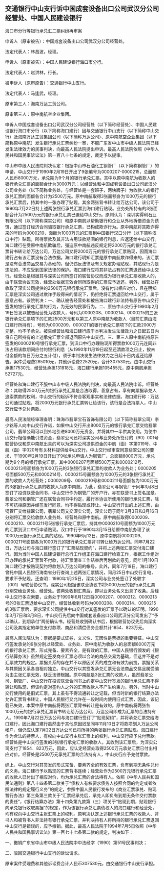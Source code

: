 ## 交通银行中山支行诉中国成套设备出口公司武汉分公司经营处、中国人民建设银行

海口市分行等银行承兑汇二票纠纷再审案

申诉人（原审被告）：中国成套设备出口公司武汉分公司经营处。

法定代表人：林昌波，经理。

申诉人（原审被告）：中国人民建设银行海口市分行。

法定代表人：赵洪林，行长。

被申诉人（原审原告）：交通银行中山支行。

法定代表人：马逢武，经理。

原审第三人：海南万达工贸公司。

原审第三人：原中南航空企业集团。

申诉人中国成套设备出口公司武汉分公司经营处（以下简称经营处）、中国人民建设银行海口市分行（以下简称海口建行）因与交通银行中山支行（以下简称中山交行）及海南万达工贸集团公司（以下简称万达公司）、原中南航空企业集团（以下简称原中南航）发生银行承兑汇票纠纷一案，不服广东省中山市中级人民法院已经发生法律效力的民事判决，向最高人民法院提出申诉。最高人民法院依照《中华人民共和国民事诉讼法》第一百八十七条的规定，裁定予以提审。

中山市中级人民法院判决认定：根据中山市石油化工钢管厂（以下简称钢管厂）的申请，中山交行于1990年2月19日开出了9张编号为0000207-0000215，总面额人民币8000万元，承兑期为9个月的银行承兑汇票。其中以原中南航为收款人的银行承兑汇票的面额合计为3000万元；以经营处和中国成套设备出口公司武汉分公司业务处（以下简称业务处，与经营处是一套班子，两块牌子）为收款人的银行承兑汇票的面额各合计为2500万元。原中南航取得3张面额各为1000万元的银行承兑汇票后，持其中的一张办理了贴现，其余两张背书转让给万达公司，该公司于1990年7月22日持上述两张银行承兑汇票到海口建行贴现。业务处所持有的3张面额合计为2500万元的银行承兑汇票已退给中山交行。原判认为：深圳实得利石业有限公司（以下简称深实公司）和原中南航以帮助银行和企业从外地拆借资金为诱饵，通过签订经济合同骗取银行承兑汇票，已构成欺诈行为。原中南航将其欺诈得来的号码为0000210，面额为1000万元的汇票到中国银行汉口分行（以下简称汉口中行）贴现，所得票款及其非法占用该款期间的银行利息，应返还给中山交行。海口建行在受原中南航欺骗后，强迫原中南航违反规定将2000万元的银行承兑汇票背书转让给万达公司，万达公司又将2000万元的银行承兑汇票贴现，因而海口建行占有该汇票没有合法依据。海口建行明知汇票是原中南航欺诈得来的，该汇票是没有合法商品交易为基础的，但仍违反法律及有关规定办理贴现，其贴现行为是违法的，不应受到国家法律的保护。海口建行应将其非法占有的汇票退还给中山交行。经营处是根据其与深实公司所签订的联营协议而成为银行承兑汇票收款人的，由于联营协议无效，经营处依据无效合同所取得的汇票应予返还。另外，经营处在收取了深实公司提供的2500万元银行承兑汇票后，没有付出相应对价，且在明知汇票是深实公司通过欺诈手段得来的情况下，仍拒绝将汇票退回给中山交行，属于恶意占有。该院判决：一、确认被告经营处和被告海口建行非法持有原告中山交行签发的银行承兑汇票的行为，为无效的民事行为。二、原告中山交行于1990年2月19日签发以被告经营处为收款人，号码为0000208、0000214、0000215的三张银行承兑汇票项下的汇款2500万元和以第三人原中南航为收款人（目前汇票由海口建行所持有），号码为0000209、0000211的银行承兑汇票项下的汇款2000万元整，均不予承兑。被告经营处和海口建行应于本判决发生法律效力之日起五日内将自己所持有的上述承兑汇票全部退回原告中山交行。三、第三人原中南航持原告签发的0000210号银行承兑汇票，到汉口中行办理贴现所得票款1000万元连同非法占用该款期间应付的银行利息（从1990年11月19日起至还清款项之日止，按未付金额的每日万分之五计付），须于本判决发生法律效力之日起十日内返还给原告。案件受理费285010元，其他诉讼费22520元，合计307530元，由中山交行承担17530元，经营处承担131818元，海口建行承担105455元，原中南航承担52727元。

经营处和海口建行不服中山市中级人民法院的判决，向最高人民法院申诉。经营处称：其取得2500万元的银行承兑汇票是合法取得，善意占有，享有向票据承兑人追索票款的权利，中山交行的起诉不符合客观事实和法律依据。海口建行称：万达公司通过贴现，将2000万元银行承兑汇票转让给该行，该行是合法持票人，中山交行应予兑付票款。

最高人民法院经审理查明：珠海市翡翠宝石首饰有限公司（以下简称翡翠公司）李少铭等人向中山交行许诺，如果中山交行开出8000万元的银行承兑汇票交给翡翠公司，翡翠公司可以到外地引进8000万元资金，并将其中一半供其使用。为使中山交行相信确能引进资金，翡翠公司还将深实公司与业务处所签订的（90）001号联营协议和原中南航出具的可以为深实公司提供资金的中航（函）字第019号、中航（函）字020号有关材料提供给中山交行。中山交行经审查同意翡翠公司的要求，于1990年2月19日开出了9张承兑申请人为钢管厂，总面额8000万元，承兑期为9个月的银行承兑汇票。其中0000207号面额500万元和0000212号、0000213号面额各为1000万元的3张银行承兑汇票的收款人为业务处；0000205号面额500万元和0000214号、0000215号面额各为1000万元的3张银行承兑汇票的收款人为经营处；0000209号、0000210号和0000211号面额各为1000万元的3张银行承兑汇票的收款人为原中南航。为此，翡翠公司与钢管厂于同年3月8日签订了投资联营合同书，中山交行作为钢管厂的开户行，亦在联营书上签名加章。翡翠公司和钢管厂还在联营合同书中约定，履行本协议所使用的银行承兑汇票，除不可抗拒原因并经签发行同意，均不得贴现或转让。中山交行开出的上述汇票，由钢管厂交给翡翠公司，翡翠公司又交深实公司，深实公司于同年3月3日和3月16日分别将汇票交给收款人业务处、经营处和原中南航。原中南航取得0000209、0000210、0000211号5张银行承兑汇票后，持其中0000210号面额为1000万元的汇票到汉口中行申请贴现。汉口中行于1990年3月15日给原中南航办理了该1000万元银行承兑汇票的贴现。1990年6月12日，原中南航将0000209、0000211号面额各为1000万元的银行承兑汇票背书转让给万达公司。同年7月22日，万达公司与海口建行签订了“汇票贴现契约”，并将上述两张汇票交付海口建行。因为当时中国人民建设银行总行工作组正在海口建行检查工作，根据工作组对已办理的承兑汇票暂不付款，待汇票清查工作结束后再划款的意见，同年1月110日海口建行才按贴现契约将款划入万达公司的帐号。此外，同年7月18日，海口建行曾托中国人民银行海南省分行查询上述两张汇票情况，同月25日中山交行复电，要求不予贴现。还查明：1990年1月25日，深实公司与业务处签订了处联字（001）号联营协议书。深实公司根据该联营协议书将5000万元的银行承兑汇票分别交给业务处、经营处。该两处收到汇票后，即以业务处名义出具了收条。后经中山交行多次索要，业务处于1990年6月12日将0000207、0000212、0000213号的3张汇票退给中山交行。经营处收到号码为0000208、0000214、0000215的3张汇票后，要求深实公司提供中山交行对其签发的汇票予以确认的证明。1990年3月7日和3月8日，中山交行先后向中国成套设备出口公司武汉分公司发出了“予以确认，到期承付”两份确认书。经营处收到确认书后，根据联营协议先后向深实公司及其指定的单位支付款项、商品和清偿债务金额共计1854．823万元。

最高人民法院认为：票据是要式证券，文义性、无因性是票据的重要特征。中山交行签发承兑的9张分别以经营处、业务处、原中南航为收款人的总面额8000万元的银行承兑汇票，形式完备、要素齐全，是有效的汇票。中国人民银行颁发的《银行结算办法》虽然规定签发商业汇票必须以合法的商品交易为基础，但这并不是对汇票效力的规定。票据关系的存在并不以原因关系的成立和有效为前提，票据关系与其原因关系各自相对独立。中山交行以其签发承兑汇票无合法商品交易且属受骗为由主张汇票无效，缺乏法律根据。原中南航是3张汇票的收款人，虽然翡翠公司、钢管厂、中山交行在投资联营合同书上约定中山交行签发的银行承兑汇票不得转让和贴现，但该约定对签约人之外的汇票收款人不产生约束力。另外，当时中山交行使用的是旧式汇票，其上虽有不得流通转让之记载，但当时新的银行结算办法允许汇票背书转让，中国人民银行又允许在一段时间内使用旧式汇票，因此，该记载已失效，本案中原中南航将两张汇票背书转让是有效的。原中南航将两张各1000万元的银行承兑汇票背书转让给万达公司，万达公司即成为汇票的合法持有人。1990年7月22日万达公司与海口建行签订了“贴现契约”，并将承兑汇票交给海口建行，因此海口建行虽然由于其他原因迟至同年11月10日才将款项划入万达公司帐户，但仍应认定7月22日万达公司已将所持的两张银行承兑汇票贴现。海口建行作为合法的持票人，有权向中山交行主张汇票上的权利，中山交行应予兑付票款。经营处是中山交行签发的3张银行承兑汇票的收款人，其收到该汇票后，为深实公司支付了1854．823万元，因此，应认定经营处取得2500万元承兑汇票已付出相应对价。经营处是2500万元承兑汇票的合法持有人，中山交行应予兑付票款。

综上，中山交行对其签发的形式完备、要素齐全的有效汇票，负有到期无条件兑付的义务。海口建行予以贴现的汇票背书连续；经营处作为2500万元银行承兑汇票的收款人已付出了相应对价，均为承兑汇票的合法持有人。依照《中华人民共和国民法通则》第八十四条第二款关于“债权人有权要求债务人按照合同的约定或者依照法律的规定履行义务”的规定，参照中国人民银行发布的《商业汇票承兑、贴现暂行办法》第三条第三款关于“汇票经承兑后，承兑人即负有到期无条件交付票款的责任”，《银行结算办法》第十四条第九款第（三）项关于“贴现到期，贴现银行向承兑银行收取票据”的规定，作为该银行承兑汇票债权人的海口建行和经营处，均有权向中山交行主张汇票上的权利。原判决认定上述银行承兑汇票的收款人、背书人和被背书人非法持有银行承兑汇票，并判决持有人将所持的银行承兑汇票退回中山交行是错误的，应予撤销。据此，最高人民法院于1994年7月5日依照《中华人民共和国民事诉讼法》第一百七十七条第二款的规定，判决如下：

一、撤销广东省中山市中级人民法院中中法经字（1990）第51号民事判决；

二、驳回交通银行中山支行的诉讼请求。

原审案件受理费和其他诉讼费合计人民币307530元，由交通银行中山支行承担。

